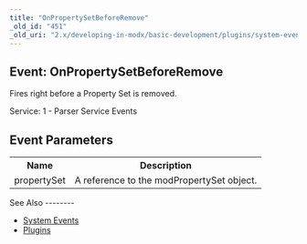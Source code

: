 ```yaml
---
title: "OnPropertySetBeforeRemove"
_old_id: "451"
_old_uri: "2.x/developing-in-modx/basic-development/plugins/system-events/onpropertysetbeforeremove"
---
```


Event: OnPropertySetBeforeRemove
--------------------------------

Fires right before a Property Set is removed.

Service: 1 - Parser Service Events

Event Parameters
----------------

<table><tbody><tr><th>Name</th><th>Description</th></tr><tr><td>propertySet</td><td>A reference to the modPropertySet object.</td></tr></tbody></table>See Also
--------

- [System Events](developing-in-modx/basic-development/plugins/system-events "System Events")
- [Plugins](developing-in-modx/basic-development/plugins "Plugins")